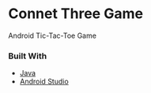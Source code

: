 # Connet Three Game

Android Tic-Tac-Toe Game

### Built With

* [Java](https://www.java.com/)
* [Android Studio](https://developer.android.com/studio)
